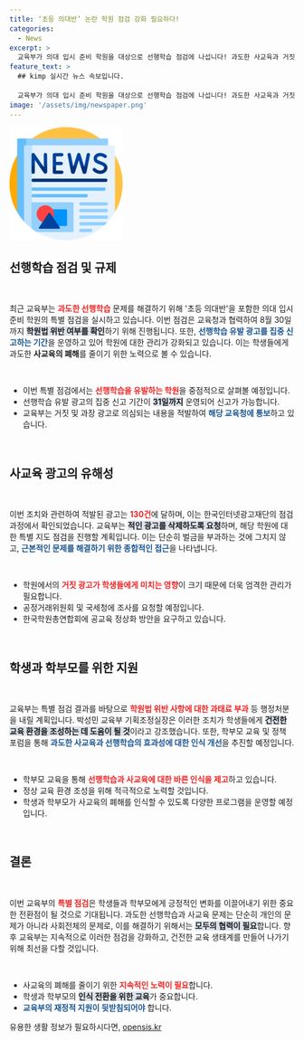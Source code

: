 ```yaml
---
title: ‘초등 의대반’ 논란 학원 점검 강화 필요하다!
categories:
  - News
excerpt: >
  교육부가 의대 입시 준비 학원을 대상으로 선행학습 점검에 나섭니다! 과도한 사교육과 거짓 광고 근절을 목표로 한 이번 특별 점검, 과연 어떤 결과가 나올까요? 클릭해서 자세히 알아보세요!
feature_text: >
  ## kimp 실시간 뉴스 속보입니다.

  교육부가 의대 입시 준비 학원을 대상으로 선행학습 점검에 나섭니다! 과도한 사교육과 거짓 광고 근절을 목표로 한 이번 특별 점검, 과연 어떤 결과가 나올까요? 클릭해서 자세히 알아보세요!
image: '/assets/img/newspaper.png'
---
```


<p><img src="/assets/img/newspaper.png" alt="kimplant 속보" /></p>

<h2 data-ke-size="size26">선행학습 점검 및 규제</h2>

<p data-ke-size="size16">&nbsp;</p>

<p data-ke-size="size16">최근 교육부는 <b><span style="color: #ee2323;">과도한 선행학습</span></b> 문제를 해결하기 위해 '초등 의대반'을 포함한 의대 입시 준비 학원의 특별 점검을 실시하고 있습니다. 이번 점검은 교육청과 협력하여 8월 30일까지 <b><span style="background-color: #21538527;">학원법 위반 여부를 확인</span></b>하기 위해 진행됩니다. 또한, <b><span style="color: #1a5490;">선행학습 유발 광고를 집중 신고하는 기간</span></b>을 운영하고 있어 학원에 대한 관리가 강화되고 있습니다. 이는 학생들에게 과도한 <b>사교육의 폐해</b>를 줄이기 위한 노력으로 볼 수 있습니다.</p>

<p data-ke-size="size16">&nbsp;</p>

<ul>
    <li>이번 특별 점검에서는 <b><span style="color: #ee2323;">선행학습을 유발하는 학원</span></b>을 중점적으로 살펴볼 예정입니다.</li>
    <li>선행학습 유발 광고의 집중 신고 기간이 <b><span style="background-color: #21538527;">31일까지</span></b> 운영되어 신고가 가능합니다.</li>
    <li>교육부는 거짓 및 과장 광고로 의심되는 내용을 적발하여 <b><span style="color: #1a5490;">해당 교육청에 통보</span></b>하고 있습니다.</li>
</ul>

<p data-ke-size="size16">&nbsp;</p>

<h2 data-ke-size="size26">사교육 광고의 유해성</h2>

<p data-ke-size="size16">&nbsp;</p>

<p data-ke-size="size16">이번 조치와 관련하여 적발된 광고는 <b><span style="color: #ee2323;">130건</span></b>에 달하며, 이는 한국인터넷광고재단의 점검 과정에서 확인되었습니다. 교육부는 <b><span style="background-color: #21538527;">적인 광고를 삭제하도록 요청</span></b>하며, 해당 학원에 대한 특별 지도 점검을 진행할 계획입니다. 이는 단순히 벌금을 부과하는 것에 그치지 않고, <b><span style="color: #1a5490;">근본적인 문제를 해결하기 위한 종합적인 접근</span></b>을 나타냅니다.</p>

<p data-ke-size="size16">&nbsp;</p>

<ul>
    <li>학원에서의 <b><span style="color: #ee2323;">거짓 광고가 학생들에게 미치는 영향</span></b>이 크기 때문에 더욱 엄격한 관리가 필요합니다.</li>
    <li>공정거래위원회 및 국세청에 조사를 요청할 예정입니다.</li>
    <li>한국학원총연합회에 공교육 정상화 방안을 요구하고 있습니다.</li>
</ul>

<p data-ke-size="size16">&nbsp;</p>

<h2 data-ke-size="size26">학생과 학부모를 위한 지원</h2>

<p data-ke-size="size16">&nbsp;</p>

<p data-ke-size="size16">교육부는 특별 점검 결과를 바탕으로 <b><span style="color: #ee2323;">학원법 위반 사항에 대한 과태료 부과</span></b> 등 행정처분을 내릴 계획입니다. 박성민 교육부 기획조정실장은 이러한 조치가 학생들에게 <b><span style="background-color: #21538527;">건전한 교육 환경을 조성하는 데 도움이 될 것</span></b>이라고 강조했습니다. 또한, 학부모 교육 및 정책 포럼을 통해 <b><span style="color: #1a5490;">과도한 사교육과 선행학습의 효과성에 대한 인식 개선</span></b>을 추진할 예정입니다.</p>

<p data-ke-size="size16">&nbsp;</p>

<ul>
    <li>학부모 교육을 통해 <b><span style="color: #ee2323;">선행학습과 사교육에 대한 바른 인식을 제고</span></b>하고 있습니다.</li>
    <li>정상 교육 환경 조성을 위해 적극적으로 노력할 것입니다.</li>
    <li>학생과 학부모가 사교육의 폐해를 인식할 수 있도록 다양한 프로그램을 운영할 예정입니다.</li>
</ul>

<p data-ke-size="size16">&nbsp;</p>

<h2 data-ke-size="size26">결론</h2>

<p data-ke-size="size16">&nbsp;</p>

<p data-ke-size="size16">이번 교육부의 <b><span style="color: #ee2323;">특별 점검</span></b>은 학생들과 학부모에게 긍정적인 변화를 이끌어내기 위한 중요한 전환점이 될 것으로 기대됩니다. 과도한 선행학습과 사교육 문제는 단순히 개인의 문제가 아니라 사회전체의 문제로, 이를 해결하기 위해서는 <b><span style="background-color: #21538527;">모두의 협력이 필요</span></b>합니다. 향후 교육부는 지속적으로 이러한 점검을 강화하고, 건전한 교육 생태계를 만들어 나가기 위해 최선을 다할 것입니다.</p>

<p data-ke-size="size16">&nbsp;</p>

<ul>
    <li>사교육의 폐해를 줄이기 위한 <b><span style="color: #ee2323;">지속적인 노력이 필요</span></b>합니다.</li>
    <li>학생과 학부모의 <b><span style="background-color: #21538527;">인식 전환을 위한 교육</span></b>가 중요합니다.</li>
    <li><b><span style="color: #1a5490;">교육부의 재정적 지원이 뒷받침되어야</span></b> 합니다.</li>
</ul>
유용한 생활 정보가 필요하시다면, <a href="https://opensis.kr" rel="dofollow">opensis.kr</a>


